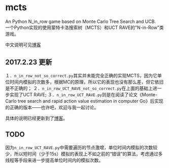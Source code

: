 # mcts
An Python N_in_row game based on Monte Carlo Tree Search and UCB.  
一个Python实现的使用蒙特卡洛搜索树（MCTS）和UCT RAVE的"N-in-Row"类游戏。

中文说明可见[博客](http://www.cnblogs.com/xmwd/p/python_game_based_on_MCTS_and_UCB.html)

## 2017.2.23 更新
１．`n_in_row_not_so_correct.py`其实并未能完全正确的实现MCTS，因为它单位时间内模拟的次数多，根据MC的原理，所以它的表现也没有那么差，但它依旧是不正确的；
２．`n_in_row_UCT_RAVE_not_so_correct.py`在上面的基础上进一步实现了UCT RAVE;
３．`n_in_row_UCT_RAVE.py`则是在阅读了论文《Monte-Carlo tree search and rapid action value estimation in computer Go》后实现的正确的版本——也许吧，欢迎与我一起讨论。

具体的说明已经更新到了[博客](http://www.cnblogs.com/xmwd/p/python_game_based_on_MCTS_and_UCT_RAVE.html)。

## TODO
因为`n_in_row_UCT_RAVE.py`中需要遍历的节点激增，单位时间内模拟的次数较少，所以短时间（少于15s）模拟的表现上不如之前的“错误”的算法，考虑通过多线程等手段来进一步提高单位时间内的模拟次数。

